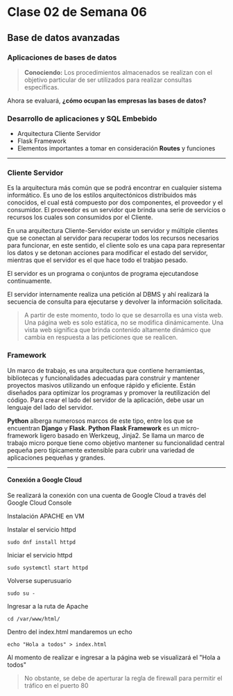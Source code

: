 # Clase 02 de Semana 06
## Base de datos avanzadas

### Aplicaciones de bases de datos


> **Conociendo:** Los procedimientos almacenados se realizan con el objetivo particular de ser utilizados para realizar consultas específicas.


Ahora se evaluará, **¿cómo ocupan las empresas las bases de datos?**

### Desarrollo de aplicaciones y SQL Embebido

* Arquitectura Cliente Servidor
* Flask Framework
* Elementos importantes a tomar en consideración **Routes** y funciones

- - -
### Cliente Servidor
Es la arquitectura más común que se podrá encontrar en cualquier sistema informático. 
Es uno de los estilos arquitectónicos distribuidos más conocidos, el cual está compuesto por dos componentes, el proveedor y el consumidor. El proveedor es un servidor que brinda una serie de servicios o recursos los cuales son consumidos por el Cliente.

En una arquitectura Cliente-Servidor existe un servidor y múltiple clientes que se conectan al servidor para recuperar todos los recursos necesarios para funcionar, en este sentido, el cliente solo es una capa para representar los datos y se detonan acciones para modificar el estado del servidor, mientras que el servidor es el que hace todo el trabjao pesado.

El servidor es un programa o conjuntos de programa ejecutandose continuamente.

El servidor internamente realiza una petición al DBMS y ahí realizará la secuencia de consulta para ejecutarse y devolver la información solicitada.

> A partir de este momento, todo lo que se desarrolla es una vista web. Una página web es solo estática, no se modifica dinámicamente. Una vista web significa que brinda contenido altamente dinámico que cambia en respuesta a las peticiones que se realicen.


### Framework
Un marco de trabajo, es una arquitectura que contiene herramientas, bibliotecas y funcionalidades adecuadas para construir y mantener proyectos masivos utilizando un enfoque rápido y eficiente. Están diseñados para optimizar los programas y promover la reutilización del código. Para crear el lado del servidor de la aplicación, debe usar un lenguaje del lado del servidor.

**Python** alberga numerosos marcos de este tipo, entre los que se encuentran **Django** y **Flask**. **Python Flask Framework** es un micro-framework ligero basado en Werkzeug, Jinja2. Se llama un marco de trabajo micro porque tiene como objetivo mantener su funcionalidad central pequeña pero típicamente extensible para cubrir una variedad de aplicaciones pequeñas y grandes.


- - -
#### Conexión a Google Cloud
Se realizará la conexión con una cuenta de Google Cloud a través del Google Cloud Console

Instalación APACHE en VM

Instalar el servicio httpd
```shell
sudo dnf install httpd
```
Iniciar el servicio httpd
```shell
sudo systemctl start httpd
```
Volverse superusuario
```shell
sudo su -
```
Ingresar a la ruta de Apache
```shell
cd /var/www/html/
```
Dentro del index.html mandaremos un echo
```
echo "Hola a todos" > index.html
```

Al momento de realizar e ingresar a la página web se visualizará el "Hola a todos"

> No obstante, se debe de aperturar la regla de firewall para permitir el tráfico en el puerto 80
